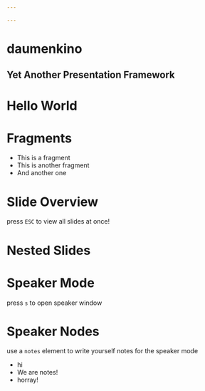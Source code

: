 ```yaml
---

---
```


<!-- %%% slide
# Hello
%%% -->

<slide>

# daumenkino
## Yet Another Presentation Framework

</slide>
<slide>

# Hello World

</slide>
<slide>

# Fragments

<ul>
	<fragment><li>This is a fragment</li></fragment>
	<fragment><li>This is another fragment</li></fragment>
	<fragment><li>And another one</li></fragment>
</ul>

</slide>
<slide>
<slide>

# Slide Overview
press `ESC` to view all slides at once!

</slide>
<slide>

# Nested Slides

</slide>
</slide>
<slide>

# Speaker Mode
press `s` to open speaker window

</slide>
<slide>

# Speaker Nodes
use a `notes` element to write yourself notes for the speaker mode

<notes>

- hi
- We are notes!
- horray!

</notes>
</slide>

<GithubCorner/>

